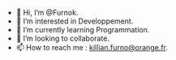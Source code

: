 - 👋 Hi, I’m @Furnok.
- 👀 I’m interested in Developpement.
- 🌱 I’m currently learning Programmation.
- 💞️ I’m looking to collaborate.
- 📫 How to reach me : killian.furno@orange.fr.

